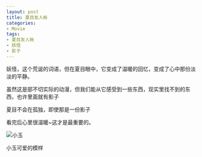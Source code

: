 ```yaml
---
layout: post
title: 夏目友人帐
categories:
- Movie
tags:
- 夏目友人帐
- 妖怪
- 影子
---
```


妖怪，这个荒诞的词语，但在夏目眼中，它变成了温暖的回忆，变成了心中那份淡淡的平静。

 

虽然这是部不切实际的动漫，但我们能从它感受到一些东西，现实里找不到的东西，也许里面就有影子

 

夏目不会在孤独，即使那是一份影子

 

看完后心里很温暖~这才是最重要的。


![小玉](http://i.imgur.com/LacVT.jpg)

小玉可爱的模样